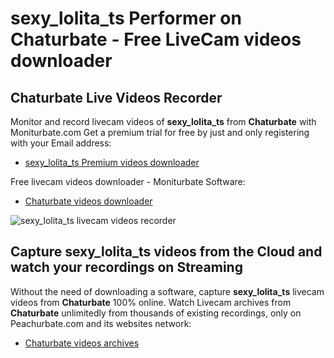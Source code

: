 # sexy_lolita_ts Performer on Chaturbate - Free LiveCam videos downloader

## Chaturbate Live Videos Recorder

Monitor and record livecam videos of **sexy_lolita_ts** from **Chaturbate** with Moniturbate.com
Get a premium trial for free by just and only registering with your Email address:
* [sexy_lolita_ts Premium videos downloader](https://moniturbate.com/request-demo-licence-key.html)

Free livecam videos downloader - Moniturbate Software:
* [Chaturbate videos downloader](https://moniturbate.com/moniturbate-download-software.html)

![sexy_lolita_ts livecam videos recorder](https://peachurnet.com/templates/moniturbate-software.png)


## Capture sexy_lolita_ts videos from the Cloud and watch your recordings on Streaming

Without the need of downloading a software, capture **sexy_lolita_ts** livecam videos from **Chaturbate** 100% online.
Watch Livecam archives from **Chaturbate** unlimitedly from thousands of existing recordings, only on Peachurbate.com and its websites network:
* [Chaturbate videos archives](https://peachurnet.com/)